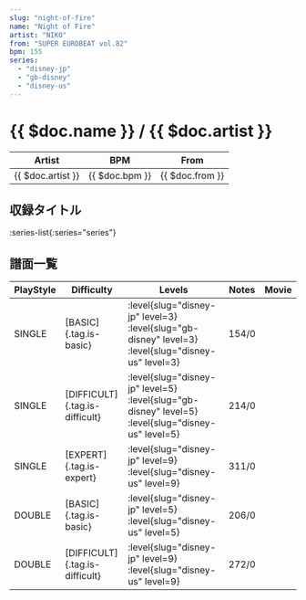 ```yaml
---
slug: "night-of-fire"
name: "Night of Fire"
artist: "NIKO"
from: "SUPER EUROBEAT vol.82"
bpm: 155
series:
  - "disney-jp"
  - "gb-disney"
  - "disney-us"
---
```


# {{ $doc.name }} / {{ $doc.artist }}

|Artist|BPM|From|
|------|---|----|
|{{ $doc.artist }}|{{ $doc.bpm }}|{{ $doc.from }}|

## 収録タイトル

:series-list{:series="series"}

## 譜面一覧

|PlayStyle|Difficulty|Levels|Notes|Movie|
|---------|----------|------|-----|-----|
|SINGLE|[BASIC]{.tag.is-basic}|<div class="field is-grouped is-grouped-multiline"> :level{slug="disney-jp" level=3} :level{slug="gb-disney" level=3} :level{slug="disney-us" level=3}</div>|154/0||
|SINGLE|[DIFFICULT]{.tag.is-difficult}|<div class="field is-grouped is-grouped-multiline"> :level{slug="disney-jp" level=5} :level{slug="gb-disney" level=5} :level{slug="disney-us" level=5}</div>|214/0||
|SINGLE|[EXPERT]{.tag.is-expert}|<div class="field is-grouped is-grouped-multiline"> :level{slug="disney-jp" level=9} :level{slug="disney-us" level=9}</div>|311/0||
|DOUBLE|[BASIC]{.tag.is-basic}|<div class="field is-grouped is-grouped-multiline"> :level{slug="disney-jp" level=5} :level{slug="disney-us" level=5}</div>|206/0||
|DOUBLE|[DIFFICULT]{.tag.is-difficult}|<div class="field is-grouped is-grouped-multiline"> :level{slug="disney-jp" level=9} :level{slug="disney-us" level=9}</div>|272/0||
